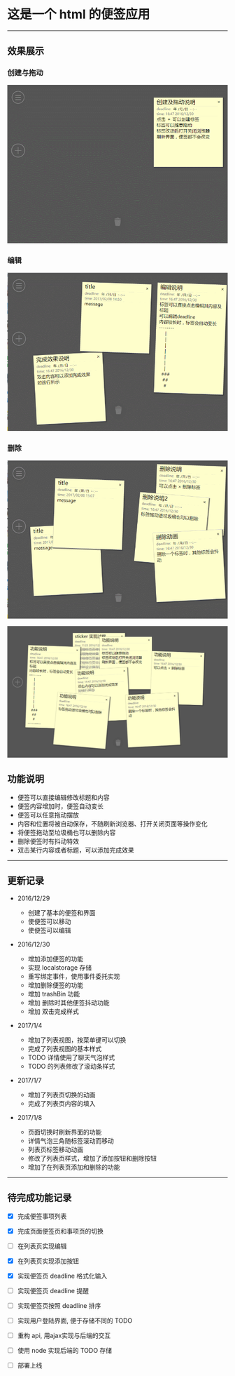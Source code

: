 # 这是一个 html 的便签应用
---
## 效果展示

### 创建与拖动
 
![CreateDrag](pic/create_drag.gif)
 
### 编辑
 
![Edit](pic/edit.gif)
 
### 删除
 
![Delete](pic/delete.gif)
 
 
![ShowImg](pic/v0_12.PNG)

## 功能说明
- 便签可以直接编辑修改标题和内容
- 便签内容增加时，便签自动变长
- 便签可以任意拖动摆放
- 内容和位置将被自动保存，不随刷新浏览器、打开关闭页面等操作变化
- 将便签拖动至垃圾桶也可以删除内容
- 删除便签时有抖动特效
- 双击某行内容或者标题，可以添加完成效果

---
## 更新记录
- 2016/12/29
	- 创建了基本的便签和界面
	- 使便签可以移动
	- 使便签可以编辑
- 2016/12/30
	- 增加添加便签的功能
	- 实现 localstorage 存储
	- 重写绑定事件，使用事件委托实现
	- 增加删除便签的功能
	- 增加 trashBin 功能
	- 增加 删除时其他便签抖动功能
	- 增加 双击完成样式
- 2017/1/4
	- 增加了列表视图，按菜单键可以切换
	- 完成了列表视图的基本样式
	- TODO 详情使用了聊天气泡样式
	- TODO 的列表修改了滚动条样式

- 2017/1/7
	- 增加了列表页切换的动画
	- 完成了列表页内容的填入

- 2017/1/8
	- 页面切换时刷新界面的功能
	- 详情气泡三角随标签滚动而移动
	- 列表页标签移动动画
	- 修改了列表页样式，增加了添加按钮和删除按钮
	- 增加了在列表页添加和删除的功能


---
## 待完成功能记录
- [x] 完成便签事项列表
- [x] 完成页面便签页和事项页的切换
- [ ] 在列表页实现编辑
- [x] 在列表页实现添加按钮
- [x] 实现便签页 deadline 格式化输入 
- [ ] 实现便签页 deadline 提醒
- [ ] 实现便签页按照 deadline 排序
- [ ] 实现用户登陆界面, 便于存储不同的 TODO 
- [ ] 重构 api, 用ajax实现与后端的交互
- [ ] 使用 node 实现后端的 TODO 存储
- [ ] 部署上线

	